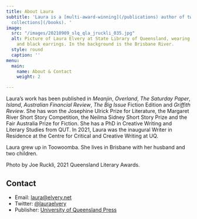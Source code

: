```yaml
---
title: About Laura
subtitle: 'Laura is a [multi-award-winning](/publications) author of two [short story
  collections](/books). '
image:
  src: "/images/20210909_slq_qla_jruckli_035.jpg"
  alt: Picture of Laura Elvery at State Library of Queensland, wearing a pink dress
    and black earrings. In the background is the Brisbane River.
  style: round
  caption: ''
menu:
  main:
    name: About & Contact
    weight: 2

---
```

Laura’s work has been published in _Meanjin_, _Overland_, _The Saturday Paper_, _Island_, _Australian Financial Review_, _The Big Issue_ Fiction Edition and _Griffith Review_. She has won the Josephine Ulrick Prize for Literature, the Margaret River Short Story Competition, the Neilma Sidney Short Story Prize and the Fair Australia Prize for Fiction. She has a PhD in Creative Writing and Literary Studies from QUT. In 2021, Laura was the inaugural Writer in Residence at the Centre for Critical and Creative Writing at UQ. 

Laura grew up in Toowoomba. She lives in Brisbane with her husband and two children.

Photo by Joe Ruckli, 2021 Queensland Literary Awards.

## Contact

* Email: [laura@elvery.net](mailto:laura@elvery.net)
* Twitter: [@lauraelvery](https://twitter.com/lauraelvery)
* Publisher: [University of Queensland Press](https://www.uqp.uq.edu.au/contactus.aspx)